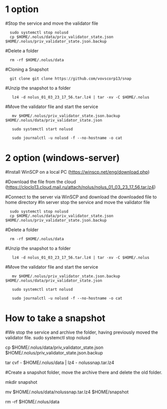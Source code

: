 # 1 option

#Stop the service and move the validator file

      sudo systemctl stop nolusd
      cp $HOME/.nolus/data/priv_validator_state.json $HOME/.nolus/priv_validator_state.json.backup
  
#Delete a folder

      rm -rf $HOME/.nolus/data
     
#Cloning a Snapshot

      git clone git clone https://github.com/vovscorp13/snap
  
  
#Unzip the snapshot to a folder

       lz4 -d nolus_01_03_23_17_56.tar.lz4 | tar -xv -C $HOME/.nolus
  
#Move the validator file and start the service

       mv $HOME/.nolus/priv_validator_state.json.backup $HOME/.nolus/data/priv_validator_state.json
  
       sudo systemctl start nolusd
  
       sudo journalctl -u nolusd -f --no-hostname -o cat
     
 # 2 option     (windows-server)
 
 #Install WinSCP on a local PC (https://winscp.net/eng/download.php) 
 
 #Download the file from the cloud (https://cloclo13.cloud.mail.ru/attach/nolus/nolus_01_03_23_17_56.tar.lz4)
 
 #Connect to the server via WinSCP and download the downloaded file to home directory
 #In server stop the service and move the validator file

      sudo systemctl stop nolusd
      cp $HOME/.nolus/data/priv_validator_state.json $HOME/.nolus/priv_validator_state.json.backup
  
#Delete a folder

      rm -rf $HOME/.nolus/data
      
#Unzip the snapshot to a folder

       lz4 -d nolus_01_03_23_17_56.tar.lz4 | tar -xv -C $HOME/.nolus
  
#Move the validator file and start the service

       mv $HOME/.nolus/priv_validator_state.json.backup $HOME/.nolus/data/priv_validator_state.json
  
       sudo systemctl start nolusd
  
       sudo journalctl -u nolusd -f --no-hostname -o cat
       
  # How to take a snapshot
#We stop the service and archive the folder, having previously moved the validator file.
sudo systemctl stop nolusd

cp $HOME/.nolus/data/priv_validator_state.json $HOME/.nolus/priv_validator_state.json.backup

tar cvf - $HOME/.nolus/data | lz4 - nolussnap.tar.lz4 

#Create a snapshot folder, move the archive there and delete the old folder.

mkdir snapshot

mv $HOME/.nolus/data/nolussnap.tar.lz4 $HOME/snapshot

rm -rf $HOME/.nolus/data

     
